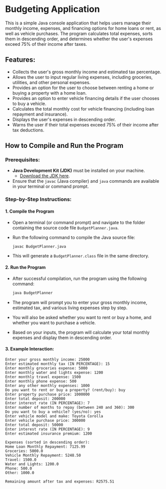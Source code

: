 # Budgeting Application

This is a simple Java console application that helps users manage their monthly income, expenses, and financing options for home loans or rent, as well as vehicle purchases. The program calculates total expenses, sorts them in descending order, and determines whether the user's expenses exceed 75% of their income after taxes.

## Features:
- Collects the user's gross monthly income and estimated tax percentage.
- Allows the user to input regular living expenses, including groceries, utilities, and other personal expenses.
- Provides an option for the user to choose between renting a home or buying a property with a home loan.
- Provides an option to enter vehicle financing details if the user chooses to buy a vehicle.
- Calculates the total monthly cost for vehicle financing (including loan repayment and insurance).
- Displays the user's expenses in descending order.
- Warns the user if their total expenses exceed 75% of their income after tax deductions.

## How to Compile and Run the Program

### Prerequisites:
- **Java Development Kit (JDK)** must be installed on your machine.
  - [Download the JDK here](https://www.oracle.com/java/technologies/javase-downloads.html).
- Ensure that the `javac` (Java compiler) and `java` commands are available in your terminal or command prompt.

### Step-by-Step Instructions:

#### 1. Compile the Program
- Open a terminal (or command prompt) and navigate to the folder containing the source code file `BudgetPlanner.java`.
- Run the following command to compile the Java source file:

    ```bash
    javac BudgetPlanner.java
    ```

- This will generate a `BudgetPlanner.class` file in the same directory.

#### 2. Run the Program
- After successful compilation, run the program using the following command:

    ```bash
    java BudgetPlanner
    ```

- The program will prompt you to enter your gross monthly income, estimated tax, and various living expenses step by step.
- You will also be asked whether you want to rent or buy a home, and whether you want to purchase a vehicle.
- Based on your inputs, the program will calculate your total monthly expenses and display them in descending order.

#### 3. Example Interaction:
```plaintext
Enter your gross monthly income: 25000
Enter estimated monthly tax (IN PERCENTAGE): 15
Enter monthly groceries expense: 5000
Enter monthly water and lights expense: 1200
Enter monthly travel expense: 1500
Enter monthly phone expense: 500
Enter any other monthly expenses: 1000
Do you want to rent or buy a property? (rent/buy): buy
Enter property purchase price: 1000000
Enter total deposit: 200000
Enter interest rate (IN PERCENTAGE): 7
Enter number of months to repay (between 240 and 360): 300
Do you want to buy a vehicle? (yes/no): yes
Enter vehicle model and make: Toyota Corolla
Enter vehicle purchase price: 300000
Enter total deposit: 50000
Enter interest rate (IN PERCENTAGE): 9
Enter estimated insurance premium: 1200

Expenses (sorted in descending order):
Home Loan Monthly Repayment: 7125.99
Groceries: 5000.0
Vehicle Monthly Repayment: 5248.50
Travel: 1500.0
Water and Lights: 1200.0
Phone: 500.0
Other: 1000.0

Remaining amount after tax and expenses: R2575.51
